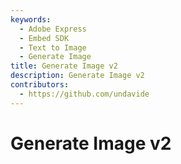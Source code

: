 ```yaml
---
keywords:
  - Adobe Express
  - Embed SDK
  - Text to Image
  - Generate Image
title: Generate Image v2
description: Generate Image v2
contributors:
  - https://github.com/undavide
---
```


# Generate Image v2
